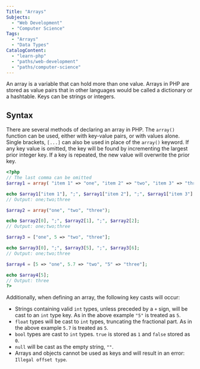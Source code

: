 ```yaml
---
Title: "Arrays"
Subjects:
  - "Web Development"
  - "Computer Science"
Tags: 
  - "Arrays"
  - "Data Types"
CatalogContent:
  - "learn-php"
  - "paths/web-development"
  - "paths/computer-science"
---
```


An array is a variable that can hold more than one value. Arrays in PHP are stored as value pairs that in other languages would be called a dictionary or a hashtable. Keys can be strings or integers. 

## Syntax

There are several methods of declaring an array in PHP. The `array()` function can be used, either with key-value pairs, or with values alone. Single brackets, `[...]` can also be used in place of the `array()` keyword. If any key value is omitted, the key will be found by incrementing the largest prior integer key. If a key is repeated, the new value will overwrite the prior key.

```php
<?php
// The last comma can be omitted
$array1 = array( "item 1" => "one", "item 2" => "two", "item 3" => "three", );

echo $array1["item 1"], ";", $array1["item 2"], ";", $array1["item 3"];
// Output: one;two;three

$array2 = array("one", "two", "three");

echo $array2[0], ";", $array2[1], ";", $array2[2];
// Output: one;two;three

$array3 = ["one", 5 => "two", "three"];

echo $array3[0], ";", $array3[5], ";", $array3[6];
// Output: one;two;three

$array4 = [5 => "one", 5.7 => "two", "5" => "three"];

echo $array4[5];
// Output: three
?>
```

Additionally, when defining an array, the following key casts will occur:

- Strings containing valid `int` types, unless preceded by a `+` sign, will be cast to an `int` type key. 
As in the above example `"5"` is treated as `5`.
- `float` types will be cast to `int` types, truncating the fractional part.
As in the above example `5.7` is treated as `5`.
- `bool` types are cast to `int` types. `true` is stored as `1` and `false` stored as `0`.
- `null` will be cast as the empty string, `""`.
- Arrays and objects cannot be used as keys and will result in an error: `Illegal offset type`.
